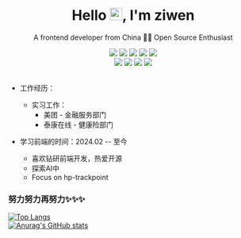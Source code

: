 <p align="center">
  <h1 height="200px" align="center">
   Hello <img src="https://cdn.jsdelivr.net/gh/MaleWeb/picture/images/techblog/hi.gif" width="25">, I'm ziwen
  </h1>
   <p align="center">A frontend developer from China 👨‍💻 Open Source Enthusiast</p>
</p>

<!-- 
  技术栈标签, 小标签来自: https://shields.io/
  1. shields 链接格式: https://img.shields.io/badge/-{标签文本}-{标签背景色}?style={标签类型}&logo={标签前面 Logo}&logoColor={Logo 颜色}
  2. shields 可选 Logo 列表参考: https://github.com/simple-icons/simple-icons/blob/develop/slugs.md
-->
<div align="center">
  <img src="https://img.shields.io/badge/-JavaScript-f6da1c?style=flat&logo=javascript&logoColor=white">
  <img src="https://img.shields.io/badge/-TypeScript-2b6dbf?style=flat&logo=typescript&logoColor=white">
  <img src="https://img.shields.io/badge/-React-00b4ce?style=flat&logo=react&logoColor=white">
  <img src="https://img.shields.io/badge/-Node.js-3C873A?style=flat&logo=Node.js&logoColor=white">
  <img src="https://img.shields.io/badge/-Less-bf608e?style=flat&logo=less&logoColor=white">

</div>
<div align="center">
  <img src="https://img.shields.io/badge/-Git-ee462c?style=flat&logo=git&logoColor=white">
  <img src="https://img.shields.io/badge/-Github-black?style=flat&logo=github">
  <img src="https://img.shields.io/badge/Vite%232C3A42?style=flat-square&logo=webpack">
  <img src="https://img.shields.io/badge/-ESLint-%234B32C3?style=flat-square&logo=eslint">
</div>

<br>

- 工作经历：
  - 实习工作：
     - 美团 - 金融服务部门 
     - 泰康在线 - 健康险部门
       
- 学习前端的时间：2024.02 -- 至今
  - 喜欢钻研前端开发，热爱开源
  - 探索AI中
  - Focus on hp-trackpoint<br>

### 努力努力再努力✨✨✨
[![Top Langs](https://github-readme-stats.vercel.app/api/top-langs/?username=FoundDream&hide=html&layout=compact&title_color=007bff&text_color=e7e7e7&icon_color=007bff&bg_color=171c28&count_private=true)](https://github.com/anuraghazra/github-readme-stats)
<br>
[![Anurag's GitHub stats](https://github-readme-stats.vercel.app/api?username=FoundDream&show_icons=true&title_color=007bff&text_color=e7e7e7&icon_color=007bff&bg_color=171c28)](https://github.com/anuraghazra/github-readme-stats)
